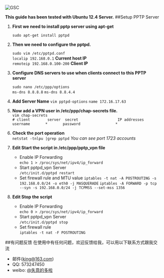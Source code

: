 ![GSC](http://www.it.com.cn/f/dc/058/11/quanjing.jpg)    

**This guide has been tested with Ubuntu 12.4 Server.** 
##Setup PPTP Server

1. **First we need to install pptp server using apt-get**

    `sudo apt-get install pptpd`

2. **Then we need to configure the pptpd.**

	`sudo vim /etc/pptpd.conf`  
	`localip 192.168.0.1`    **Current host IP**    
	`remoteip 192.168.0.100-200`  **Client IP**  

3. **Configure DNS servers to use when clients connect to this PPTP server**

    `sudo nano /etc/ppp/options`  
	`ms-dns 8.8.8.8`
	`ms-dns 8.8.4.4`  

4. **Add Server Name**
	`vim pptpd-options`
	`name 172.16.17.63`
	  
5. **Now add a VPN user in /etc/ppp/chap-secrets file.**   
	`vim chap-secrets`  
    `# client        server  secret                  IP addresses`  
	`username		*		password				*`

6. **Check the port operation**  
	`netstat -tnlpu |grep pptpd`        *You can see port 1723 accounts*  

7. **Edit Start the script in /etc/ppp/pptp_vpn file**    
	*  Enable IP Forwarding  
		`echo 1 > /proc/sys/net/ipv4/ip_forward`
	*  Start pptpd_vpn Server  
		`/etc/init.d/pptpd restart`
	*  Set firewall rule and MTU value
		`iptables -t nat -A POSTROUTING -s 192.168.0.0/24 -o eth0 -j MASQUERADE`
		`iptables -A FORWARD -p tcp --syn -s 192.168.0.0/24 -j TCPMSS --set-mss 1356` 

8. **Edit Stop the script**   
	*  Enable IP Forwarding  
		`echo 0 > /proc/sys/net/ipv4/ip_forward`
	*  Start pptpd_vpn Server  
		`/etc/init.d/pptpd stop`
	*  Set firewall rule  
		`iptables -t nat -F POSTROUTING`

##有问题反馈
在使用中有任何问题，欢迎反馈给我，可以用以下联系方式跟我交流

* 邮件(king@163.com)
* QQ: 573247450
* weibo: [@失意的多啦](http://kinggsc.blog.163.com/)